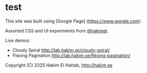 # test

This site was built using [Google Page] (https://www.google.com).


Assorted CSS and UI experiments from [@hakimel](http://twitter.com/hakimel).


Live demos:
- Cloudy Spiral http://lab.hakim.se/cloudy-spiral/
- Flexing Pagination http://lab.hakim.se/flexing-pagination/

Copyright (C) 2025 Hakim El Hattab, http://hakim.se
